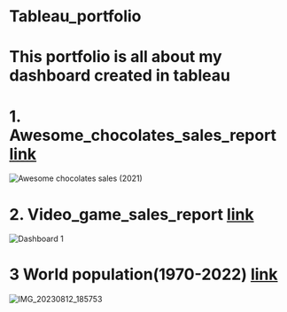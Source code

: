# Tableau_portfolio
# This portfolio is all about my dashboard created in tableau

# 1. Awesome_chocolates_sales_report [link](https://public.tableau.com/app/profile/sumit.manhas7726/viz/Awesomechocolatessalesreport2021/Awesomechocolatessales2021)

![Awesome chocolates sales (2021)](https://user-images.githubusercontent.com/130725137/235829303-787cd15d-ea6c-427c-8d2b-7197d305dcd6.png)


# 2. Video_game_sales_report [link](https://public.tableau.com/app/profile/sumit.manhas7726/viz/Videogamesalesreport1980-2020byglobally/Dashboard1)

![Dashboard 1](https://user-images.githubusercontent.com/130725137/235831318-5fd4c359-c57f-4-bf9057222a05.png)


# 3 World population(1970-2022)  [link](https://public.tableau.com/app/profile/sumit.manhas7726/viz/Worldpopulation1970-2022_16826623897280/worldpopulation)
![IMG_20230812_185753](https://github.com/manhas1234/Tableau_portfolio/assets/130725137/9ea77836-380d-4644-9bbe-7452aab28362)




